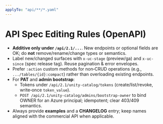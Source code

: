 ```yaml
---
applyTo: "api/**/*.yaml"
---
```

# API Spec Editing Rules (OpenAPI)

- **Additive only under `/api/2.1/...`**. New endpoints or optional fields are OK; do **not** remove/rename/change types or semantics.
- Label new/changed surfaces with `x-uc-stage` (preview/ga) and `x-uc-since` (spec release tag). Reuse pagination & error envelopes.
- Prefer `:action` custom methods for non‑CRUD operations (e.g., `.../tables/{id}:compact`) rather than overloading existing endpoints.
- For **PAT** and **admin bootstrap**:
  - Tokens under `/api/2.1/unity-catalog/tokens` (create/list/revoke, write‑once `token_value`).
  - `POST /api/2.1/unity-catalog/admins/bootstrap-owner` to bind OWNER for an Azure principal; idempotent; clear 403/409 semantics.
- Always provide **examples** and a **CHANGELOG** entry; keep names aligned with the commercial API when applicable.
